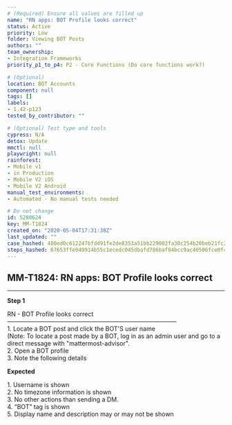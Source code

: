 ```yaml
---
# (Required) Ensure all values are filled up
name: "RN apps: BOT Profile looks correct"
status: Active
priority: Low
folder: Viewing BOT Posts
authors: ""
team_ownership:
- Integration Frameworks
priority_p1_to_p4: P2 - Core Functions (Do core functions work?)

# (Optional)
location: BOT Accounts
component: null
tags: []
labels:
- 1.42-p123
tested_by_contributor: ""

# (Optional) Test type and tools
cypress: N/A
detox: Update
mmctl: null
playwright: null
rainforest:
- Mobile v1
- in Production
- Mobile V2 iOS
- Mobile V2 Android
manual_test_environments:
- Automated - No manual tests needed

# Do not change
id: 5280624
key: MM-T1824
created_on: "2020-05-04T17:31:38Z"
last_updated: ""
case_hashed: 480ed0c612247bfdd91fe2de8353a51bb229002fa30c254b20beb21fc2c5918b652e8be49d1b7da8dd7eb3f868ca8917
steps_hashed: 67653ffe049914b55c1ecedc045dbafd786baf84bcc9ac46506fce0f4c1d78a54db504c30c2a21e79380adf5eda40aaa
---
```


<!-- (Auto-generated) Based on frontmatter's "key" and "name" -->

## MM-T1824: RN apps: BOT Profile looks correct

---

**Step 1**

RN - BOT Profile looks correct\
————————————————————————————\
1\. Locate a BOT post and click the BOT'S user name\
(Note: To locate a post made by a BOT, log in as an admin user and go to a direct message with "mattermost-advisor".\
2\. Open a BOT profile\
3\. Note the following details

**Expected**

1\. Username is shown\
2\. No timezone information is shown\
3\. No other actions than sending a DM.\
4\. “BOT” tag is shown\
5\. Display name and description may or may not be shown
